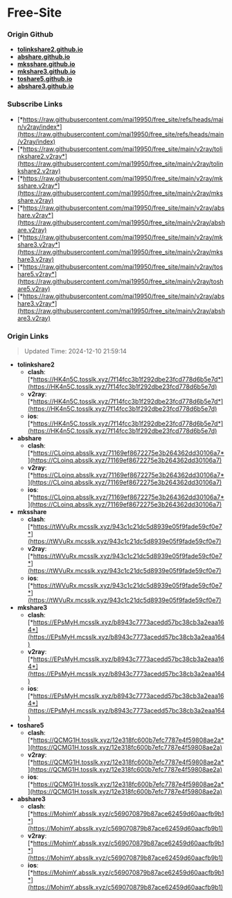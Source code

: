 # Free-Site

### Origin Github

- [**tolinkshare2.github.io**](https://github.com/tolinkshare2/tolinkshare2.github.io)
- [**abshare.github.io**](https://github.com/abshare/abshare.github.io)
- [**mksshare.github.io**](https://github.com/mksshare/mksshare.github.io)
- [**mkshare3.github.io**](https://github.com/mkshare3/mkshare3.github.io)
- [**toshare5.github.io**](https://github.com/toshare5/toshare5.github.io)
- [**abshare3.github.io**](https://github.com/abshare3/abshare3.github.io)

### Subscribe Links

- [*https://raw.githubusercontent.com/mai19950/free_site/refs/heads/main/v2ray/index*](https://raw.githubusercontent.com/mai19950/free_site/refs/heads/main/v2ray/index)
- [*https://raw.githubusercontent.com/mai19950/free_site/main/v2ray/tolinkshare2.v2ray*](https://raw.githubusercontent.com/mai19950/free_site/main/v2ray/tolinkshare2.v2ray)
- [*https://raw.githubusercontent.com/mai19950/free_site/main/v2ray/mksshare.v2ray*](https://raw.githubusercontent.com/mai19950/free_site/main/v2ray/mksshare.v2ray)
- [*https://raw.githubusercontent.com/mai19950/free_site/main/v2ray/abshare.v2ray*](https://raw.githubusercontent.com/mai19950/free_site/main/v2ray/abshare.v2ray)
- [*https://raw.githubusercontent.com/mai19950/free_site/main/v2ray/mkshare3.v2ray*](https://raw.githubusercontent.com/mai19950/free_site/main/v2ray/mkshare3.v2ray)
- [*https://raw.githubusercontent.com/mai19950/free_site/main/v2ray/toshare5.v2ray*](https://raw.githubusercontent.com/mai19950/free_site/main/v2ray/toshare5.v2ray)
- [*https://raw.githubusercontent.com/mai19950/free_site/main/v2ray/abshare3.v2ray*](https://raw.githubusercontent.com/mai19950/free_site/main/v2ray/abshare3.v2ray)

### Origin Links

> Updated Time: 2024-12-10 21:59:14

- **tolinkshare2**
  - **clash**: [*https://HK4n5C.tosslk.xyz/7f14fcc3b1f292dbe23fcd778d6b5e7d*](https://HK4n5C.tosslk.xyz/7f14fcc3b1f292dbe23fcd778d6b5e7d)
  - **v2ray**: [*https://HK4n5C.tosslk.xyz/7f14fcc3b1f292dbe23fcd778d6b5e7d*](https://HK4n5C.tosslk.xyz/7f14fcc3b1f292dbe23fcd778d6b5e7d)
  - **ios**: [*https://HK4n5C.tosslk.xyz/7f14fcc3b1f292dbe23fcd778d6b5e7d*](https://HK4n5C.tosslk.xyz/7f14fcc3b1f292dbe23fcd778d6b5e7d)
- **abshare**
  - **clash**: [*https://CLoinq.absslk.xyz/71169ef8672275e3b264362dd30106a7*](https://CLoinq.absslk.xyz/71169ef8672275e3b264362dd30106a7)
  - **v2ray**: [*https://CLoinq.absslk.xyz/71169ef8672275e3b264362dd30106a7*](https://CLoinq.absslk.xyz/71169ef8672275e3b264362dd30106a7)
  - **ios**: [*https://CLoinq.absslk.xyz/71169ef8672275e3b264362dd30106a7*](https://CLoinq.absslk.xyz/71169ef8672275e3b264362dd30106a7)
- **mksshare**
  - **clash**: [*https://tWVuRx.mcsslk.xyz/943c1c21dc5d8939e05f9fade59cf0e7*](https://tWVuRx.mcsslk.xyz/943c1c21dc5d8939e05f9fade59cf0e7)
  - **v2ray**: [*https://tWVuRx.mcsslk.xyz/943c1c21dc5d8939e05f9fade59cf0e7*](https://tWVuRx.mcsslk.xyz/943c1c21dc5d8939e05f9fade59cf0e7)
  - **ios**: [*https://tWVuRx.mcsslk.xyz/943c1c21dc5d8939e05f9fade59cf0e7*](https://tWVuRx.mcsslk.xyz/943c1c21dc5d8939e05f9fade59cf0e7)
- **mkshare3**
  - **clash**: [*https://EPsMyH.mcsslk.xyz/b8943c7773acedd57bc38cb3a2eaa164*](https://EPsMyH.mcsslk.xyz/b8943c7773acedd57bc38cb3a2eaa164)
  - **v2ray**: [*https://EPsMyH.mcsslk.xyz/b8943c7773acedd57bc38cb3a2eaa164*](https://EPsMyH.mcsslk.xyz/b8943c7773acedd57bc38cb3a2eaa164)
  - **ios**: [*https://EPsMyH.mcsslk.xyz/b8943c7773acedd57bc38cb3a2eaa164*](https://EPsMyH.mcsslk.xyz/b8943c7773acedd57bc38cb3a2eaa164)
- **toshare5**
  - **clash**: [*https://QCMG1H.tosslk.xyz/12e318fc600b7efc7787e4f59808ae2a*](https://QCMG1H.tosslk.xyz/12e318fc600b7efc7787e4f59808ae2a)
  - **v2ray**: [*https://QCMG1H.tosslk.xyz/12e318fc600b7efc7787e4f59808ae2a*](https://QCMG1H.tosslk.xyz/12e318fc600b7efc7787e4f59808ae2a)
  - **ios**: [*https://QCMG1H.tosslk.xyz/12e318fc600b7efc7787e4f59808ae2a*](https://QCMG1H.tosslk.xyz/12e318fc600b7efc7787e4f59808ae2a)
- **abshare3**
  - **clash**: [*https://MohimY.absslk.xyz/c569070879b87ace62459d60aacfb9b1*](https://MohimY.absslk.xyz/c569070879b87ace62459d60aacfb9b1)
  - **v2ray**: [*https://MohimY.absslk.xyz/c569070879b87ace62459d60aacfb9b1*](https://MohimY.absslk.xyz/c569070879b87ace62459d60aacfb9b1)
  - **ios**: [*https://MohimY.absslk.xyz/c569070879b87ace62459d60aacfb9b1*](https://MohimY.absslk.xyz/c569070879b87ace62459d60aacfb9b1)
